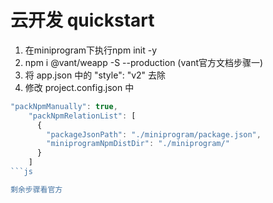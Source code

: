 # 云开发 quickstart

1. 在miniprogram下执行npm init -y
2. npm i @vant/weapp -S --production (vant官方文档步骤一)
3. 将 app.json 中的 "style": "v2" 去除
4. 修改 project.config.json 中
```js  
"packNpmManually": true,
    "packNpmRelationList": [
      {
        "packageJsonPath": "./miniprogram/package.json",
        "miniprogramNpmDistDir": "./miniprogram/"
      }
    ]
```js

剩余步骤看官方
